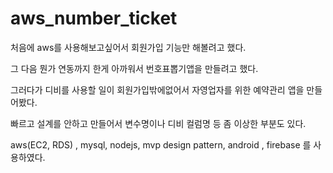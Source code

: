 # aws_number_ticket
처음에 aws를 사용해보고싶어서 회원가입 기능만 해볼려고 했다.

그 다음 뭔가 연동까지 한게 아까워서 번호표뽑기앱을 만들려고 했다.

그러다가 디비를 사용할 일이 회원가입밖에없어서 자영업자를 위한 예약관리 앱을 만들어봤다.

빠르고 설계를 안하고 만들어서 변수명이나 디비 컬럼명 등 좀 이상한 부분도 있다.

aws(EC2, RDS) , mysql, nodejs, mvp design pattern, android , firebase 를 사용하였다.
